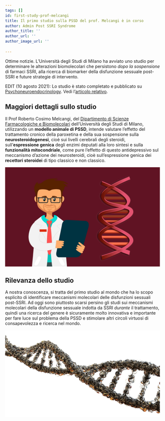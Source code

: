```yaml
---
tags: []
id: first-study-prof-melcangi
title: Il primo studio sulla PSSD del prof. Melcangi è in corso
author: Admin Post SSRI Syndrome
author_title: ''
author_url: ''
author_image_url: ''

---
```


Ottime notizie. L’Università degli Studi di Milano ha avviato uno studio per determinare le alterazioni biomolecolari che persistono _dopo la sospensione_ di farmaci SSRI, alla ricerca di biomarker della disfunzione sessuale post-SSRI e future strategie di intervento.

EDIT (10 agosto 2021): Lo studio è stato completato e pubblicato su [Psychoneuroendocrinology](https://authors.elsevier.com/c/1dTfu15hUdTGgL "Full text del paper a libero accesso fino al 14 settembre 2021"). Vedi l’[articolo relativo](https://postssrisyndrome.org/completato-il-primo-studio-sulla-sospensione-di-paroxetina-da-parte-delluniversita-di-milano-nel-contesto-della-ricerca-sulleziologia-della-disfunzione-sessuale-post-ssri-pssd/ "vai all'articolo che parla dei risultati dello studio").

## Maggiori dettagli sullo studio

Il Prof Roberto Cosimo Melcangi, del [Dipartimento di Scienze Farmacologiche e Biomolecolari](http://eng.disfeb.unimi.it/ecm/home/research/research-labs/laboratory-of-neuroendocrinology) dell’Università degli Studi di Milano, utilizzando un **modello animale di PSSD**, intende valutare l’effetto del trattamento cronico della paroxetina e della sua sospensione sulla **neurosteroidogenesi**, cioè sui livelli cerebrali degli steroidi, sull’**espressione genica** degli enzimi deputati alla loro sintesi e sulla **funzionalità mitocondriale**, come pure l’effetto di questo antidepressivo sul meccanismo d’azione dei neurosteroidi, cioè sull’espressione genica dei **recettori steroidei** di tipo classico e non classico.

![](../img/dna-4092762_1920.jpg)

## Rilevanza dello studio

A nostra conoscenza, si tratta del primo studio al mondo che ha lo scopo esplicito di identificare meccanismi molecolari delle disfunzioni sessuali post-SSRI. Ad oggi sono piuttosto scarsi persino gli studi sui meccanismi molecolari della disfunzione sessuale indotta da SSRI _durante_ il trattamento, quindi una ricerca del genere è sicuramente molto innovativa e importante per fare luce sul problema della PSSD e stimolare altri circoli virtuosi di consapevolezza e ricerca nel mondo.

![](../img/gout-2870583_1920-lionfive-pixabay.jpg)